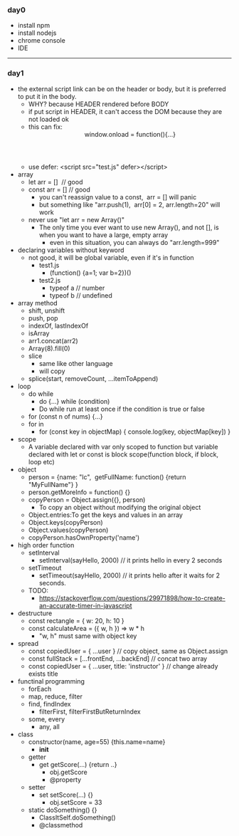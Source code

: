 ### day0

-   install npm
-   install nodejs
-   chrome console
-   IDE

* * * * *

### day1

-   the external script link can be on the header or body, but it is preferred to put it in the body.
    - WHY? because HEADER rendered before BODY
    - if put script in HEADER, it can't access the DOM because they are not loaded ok
    - this can fix:  <header>window.onload = function(){...}</header>
    - use defer: \<script src="test.js" defer>\</script>
-   array
    -   let arr = []  // good
    -   const arr = [] // good
        -   you can't reassign value to a const,  arr = [] will panic
        -   but something like "arr.push(1),  arr[0] = 2, arr.length=20" will work
    -   never use "let arr = new Array()"
        -   The only time you ever want to use new Array(), and not [], is when you want to have a large, empty array
            -   even in this situation, you can always do "arr.length=999"
-   declaring variables without keyword
    -   not good, it will be global variable, even if it's in function
        -   test1.js
            -   (function() {a=1; var b=2})()
        -   test2.js
            -   typeof a // number
            -   typeof b // undefined
-   array method
    -   shift, unshift
    -   push, pop
    -   indexOf, lastIndexOf
    -   isArray
    -   arr1.concat(arr2)
    -   Array(8).fill(0)
    -   slice
        -   same like other language
        -   will copy
    -   splice(start, removeCount, ...itemToAppend)
-   loop
    -   do while
        -   do {...} while (condition)
        -   Do while run at least once if the condition is true or false
    -   for (const n of nums) {...}
    -   for in
        -   for (const key in objectMap) { console.log(key, objectMap[key]) }
-   scope
    -   A variable declared with var only scoped to function but variable declared with let or const is block scope(function block, if block, loop etc)
-   object
    -   person = {name: "lc",  getFullName: function() {return "MyFullName"} }
    -   person.getMoreInfo = function() {}
    -   copyPerson = Object.assign({}, person)
        -   To copy an object without modifying the original object
    -   Object.entries:To get the keys and values in an array
    -   Object.keys(copyPerson)
    -   Object.values(copyPerson)
    -   copyPerson.hasOwnProperty('name')
-   high order function
    -   setInterval
        -   setInterval(sayHello, 2000) // it prints hello in every 2 seconds
    -   setTimeout
        -   setTimeout(sayHello, 2000) // it prints hello after it waits for 2 seconds.
    -   TODO:
        -   <https://stackoverflow.com/questions/29971898/how-to-create-an-accurate-timer-in-javascript>
-   destructure
    -   const rectangle = { w: 20, h: 10 }
    -   const calculateArea = ({ w, h }) => w * h
        -   "w, h" must same with object key
-   spread
    -   const copiedUser = { ...user } // copy object, same as Object.assign
    -   const fullStack = [...frontEnd, ...backEnd] // concat two array
    -   const copiedUser = { ...user, title: 'instructor' } // change already exists title
-   functinal programming
    -   forEach
    -   map, reduce, filter
    -   find, findIndex
        -   filterFirst, filterFirstButReturnIndex
    -   some, every
        -   any, all
-   class
    -   constructor(name, age=55) {this.name=name}
        -   __init__
    -   getter
        -   get getScore(...) {return ..}
            -   obj.getScore
            -   @property
    -   setter
        -   set setScore(...) {}
            -   obj.setScore = 33
    -   static doSomething() {}
        -   ClassItSelf.doSomething()
        -   @classmethod